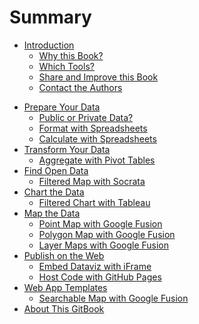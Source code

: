 # Summary

* [Introduction](README.md)
   <!-- * [What is a Dataviz?](introduction/what.md) -->
   * [Why this Book?](introduction/why.md)
   * [Which Tools?](introduction/which.md)
   * [Share and Improve this Book](introduction/share.md)
   * [Contact the Authors](introduction/contact.md)
<!-- * [Tell Stories with Data](story/README.md) -->
* [Prepare Your Data](prepare/about.md)
   * [Public or Private Data?](prepare/public-private/README.md)
   * [Format with Spreadsheets](prepare/spreadsheet/README.md)
   * [Calculate with Spreadsheets](prepare/calculate/README.md)
   <!-- * [Split Spreadsheet Columns](prepare/split/README.md) -->
   <!-- * [Clean Data with Open Refine](prepare/open-refine/README.md) -->
* [Transform Your Data](transform/about.md)
   * [Aggregate with Pivot Tables](transform/pivot-tables/README.md)
   <!-- * [Join Tables with VLookup](organize/vlookup/README.md) -->
   <!-- * [Geocode Addresses with Census](transform/geocode/README.md) -->
* [Find Open Data](find/about.md)
   <!-- * [Open Data on U.S.](find/us.README.md) -->
   <!-- * [Open Data on Connecticut](find/ct.README.md)  -->
   * [Filtered Map with Socrata](find/filtered-point-map-socrata/README.md)
   <!-- * [Maps with SocialExplorer] -->
* [Chart the Data](chart/about.md)
   <!-- * [Scatter Chart with Tableau] -->
   * [Filtered Chart with Tableau](chart/filtered-line-chart-tableau/README.md)
* [Map the Data](map/about.md)
   <!-- * [Point Map with BatchGeo](map/batchgeo/README.md) -->
   * [Point Map with Google Fusion](map/point-gft/README.md)
   * [Polygon Map with Google Fusion](map/polygon-gft/README.md)
   * [Layer Maps with Google Fusion](map/gft-layer-wizard/README.md)
* [Publish on the Web](publish/about.md)
   <!-- * [Publish with WordPress](publish/wordpress/README.md) -->
   * [Embed Dataviz with iFrame](publish/embed-iframe/README.md)
   <!-- * [Share code with GitHub] -->
   * [Host Code with GitHub Pages](publish/ghpages/README.md)
* [Web App Templates](web-app/about.md)
   <!-- * [Polygon Map with Leaflet] -->
   <!-- * [Storymap with Leaflet] -->
   * [Searchable Map with Google Fusion](web-app/searchable-map-template/README.md)
* [About This GitBook](gitbook/README.md)
